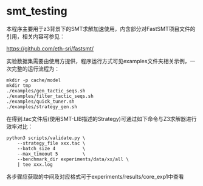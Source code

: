 # smt_testing

本程序主要用于z3背景下的SMT求解加速使用，内含部分对FastSMT项目文件的引用，相关内容可参见：

https://github.com/eth-sri/fastsmt/

实验数据集需要由使用方提供，程序运行方式可见examples文件夹相关示例，一次完整的运行流程为：

```shell
mkdir -p cache/model
mkdir tmp
./examples/gen_tactic_seqs.sh
./examples/filter_tactic_seqs.sh
./examples/quick_tuner.sh
./examples/strategy_gen.sh
```

在得到.tac文件后(使用SMT-LIB描述的Strategy)可通过如下命令与Z3求解器进行效率对比：

```shell
python3 scripts/validate.py \
    --strategy_file xxx.tac \
    --batch_size 4          \
    --max_timeout 5         \
    --benchmark_dir experiments/data/xx/all \
    | tee xxx.log
```

各步骤应获取的中间及对应格式可于experiments/results/core_exp1中查看
